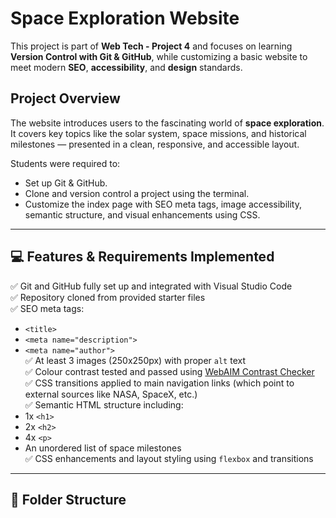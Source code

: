 # Space Exploration Website

This project is part of **Web Tech - Project 4** and focuses on learning **Version Control with Git & GitHub**, while customizing a basic website to meet modern **SEO**, **accessibility**, and **design** standards.

## Project Overview

The website introduces users to the fascinating world of **space exploration**. It covers key topics like the solar system, space missions, and historical milestones — presented in a clean, responsive, and accessible layout.

Students were required to:
- Set up Git & GitHub.
- Clone and version control a project using the terminal.
- Customize the index page with SEO meta tags, image accessibility, semantic structure, and visual enhancements using CSS.

---

## 💻 Features & Requirements Implemented

✅ Git and GitHub fully set up and integrated with Visual Studio Code  
✅ Repository cloned from provided starter files  
✅ SEO meta tags:  
  - `<title>`  
  - `<meta name="description">`  
  - `<meta name="author">`  
✅ At least 3 images (250x250px) with proper `alt` text  
✅ Colour contrast tested and passed using [WebAIM Contrast Checker](https://webaim.org/resources/contrastchecker/)  
✅ CSS transitions applied to main navigation links (which point to external sources like NASA, SpaceX, etc.)  
✅ Semantic HTML structure including:  
- 1x `<h1>`  
- 2x `<h2>`  
- 4x `<p>`  
- An unordered list of space milestones  
✅ CSS enhancements and layout styling using `flexbox` and transitions  

---

## 📁 Folder Structure


